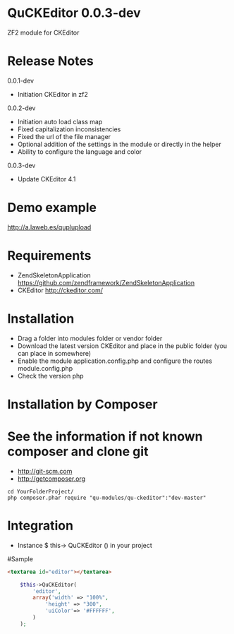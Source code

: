 QuCKEditor 0.0.3-dev
========================

ZF2 module for CKEditor

Release Notes
========================

0.0.1-dev

- Initiation CKEditor in zf2

0.0.2-dev

- Initiation auto load class map
- Fixed capitalization inconsistencies
- Fixed the url of the file manager
- Optional addition of the settings in the module or directly in the helper
- Ability to configure the language and color

0.0.3-dev

- Update CKEditor 4.1

Demo example
==================================

http://a.laweb.es/quplupload

Requirements
========================
- ZendSkeletonApplication https://github.com/zendframework/ZendSkeletonApplication
- CKEditor http://ckeditor.com/

Installation
========================
- Drag a folder into modules folder or vendor folder
- Download the latest version CKEditor and place in the public folder (you can place in somewhere)
- Enable the module application.config.php and configure the routes module.config.php
- Check the version php

Installation by Composer
========================
See the information if not known composer and clone git
=========================================================
- http://git-scm.com
- http://getcomposer.org

```
cd YourFolderProject/
php composer.phar require "qu-modules/qu-ckeditor":"dev-master"
```

Integration
========================
- Instance $ this-> QuCKEditor () in your project

#Sample

```html
<textarea id="editor"></textarea>
```

```php
    $this->QuCKEditor(
        'editor',
        array('width' => "100%",
            'height' => "300",
            'uiColor'=> '#FFFFFF',
        )
    );
```